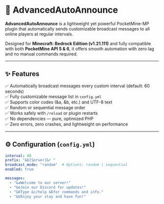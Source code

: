 # 🧩 AdvancedAutoAnnounce
**AdvancedAutoAnnounce** is a lightweight yet powerful PocketMine-MP plugin that automatically sends customizable broadcast messages to all online players at regular intervals.

Designed for **Minecraft: Bedrock Edition (v1.21.111)** and fully compatible with both **PocketMine API 5 & 6**, it offers smooth automation with zero lag and no manual commands required.

---

## ✨ Features
✅ Automatically broadcast messages every custom interval (default: 60 seconds)  
✅ Fully customizable message list in `config.yml`  
✅ Supports color codes (&a, &b, etc.) and UTF-8 text  
✅ Random or sequential message order  
✅ Works safely with `/reload` or plugin restarts  
✅ No dependencies — pure, optimized PHP  
✅ Zero errors, zero crashes, and lightweight on performance  

---

## ⚙️ Configuration (`config.yml`)
```yaml
interval: 60
prefix: "&b[Server]&r "
broadcast_mode: "random"  # Options: random | sequential
enabled: true

messages:
  - "&aWelcome to our server!"
  - "&eJoin our Discord for updates!"
  - "&6Type &c/help &6for commands and info."
  - "&bEnjoy your stay and have fun!"
